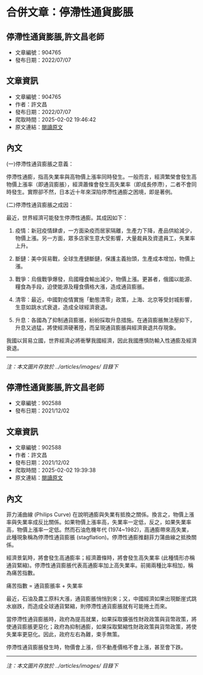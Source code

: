 # 合併文章：停滯性通貨膨脹

## 停滯性通貨膨脹,許文昌老師
- 文章編號：904765
- 發布日期：2022/07/07


## 文章資訊
- 文章編號：904765
- 作者：許文昌
- 發布日期：2022/07/07
- 爬取時間：2025-02-02 19:46:42
- 原文連結：[閱讀原文](https://real-estate.get.com.tw/Columns/detail.aspx?no=904765)

## 內文
(一)停滯性通貨膨脹之意義：

停滯性通膨，指高失業率與高物價上漲率同時發生。一般而言，經濟繁榮會發生高物價上漲率（即通貨膨脹），經濟蕭條會發生高失業率（即成長停滯），二者不會同時發生。實際卻不然，日本近十年來深陷停滯性通膨之困境，即是著例。

(二)停滯性通貨膨脹之成因：

最近，世界經濟可能發生停滯性通膨。其成因如下：

1. 疫情：新冠疫情肆虐，一方面染疫而居家隔離，生產力下降，產品供給減少，物價上漲。另一方面，眾多店家生意大受影響，大量裁員及資遣員工，失業率上升。

2. 斷鏈：美中貿易戰，全球生產鏈斷鏈，保護主義抬頭，生產成本增加，物價上漲。

3. 戰爭：烏俄戰爭爆發，烏國糧食輸出減少，物價上漲。更甚者，俄國以能源、糧食為手段，迫使能源及糧食價格大漲，造成通貨膨脹。

4. 清零：最近，中國對疫情實施「動態清零」政策，上海、北京等受封城影響，生意如跳水式衰退，造成全球經濟衰退。

5. 升息：各國為了抑制通貨膨脹，紛紛採取升息措施。在通貨膨脹無法壓抑下，升息又過猛，將使經濟硬著陸，而呈現通貨膨脹與經濟衰退共存現象。

我國以貿易立國，世界經濟必將衝擊我國經濟，因此我國應慎防輸入性通膨及經濟衰退。

---
*注：本文圖片存放於 ../articles/images/ 目錄下*


## 停滯性通貨膨脹,許文昌老師
- 文章編號：902588
- 發布日期：2021/12/02


## 文章資訊
- 文章編號：902588
- 作者：許文昌
- 發布日期：2021/12/02
- 爬取時間：2025-02-02 19:39:38
- 原文連結：[閱讀原文](https://real-estate.get.com.tw/Columns/detail.aspx?no=902588)

## 內文
菲力浦曲線 (Philips Curve) 在說明通膨與失業有抵換之關係。換言之，物價上漲率與失業率成反比關係。如果物價上漲率高，失業率一定低，反之，如果失業率高，物價上漲率一定低。然而石油危機年代 (1974~1982)，高通膨帶來高失業，此種現象稱為停滯性通貨膨脹 (stagflation)。停滯性通膨推翻菲力蒲曲線之抵換關係。

經濟景氣時，將會發生高通膨率；經濟蕭條時，將會發生高失業率 (此種情形亦稱通貨緊縮)。停滯性通貨膨脹代表高通膨率加上高失業率。前揭兩種比率相加，稱為痛苦指數。

痛苦指數 = 通貨膨脹率 + 失業率

最近，石油及農工原料大漲，通貨膨脹悄悄到來；又，中國經濟如果出現斷崖式跳水崩跌，而造成全球通貨緊縮，則停滯性通貨膨脹就有可能捲土而來。

當停滯性通貨膨脹時，政府為提高就業，如果採取擴張性財政政策與貨幣政策，將使通貨膨脹更惡化；政府為抑制通膨，如果採取緊縮性財政政策與貨幣政策，將使失業率更惡化。因此，政府左右為難，束手無策。

停滯性通貨膨脹發生時，物價會上漲，但不動產價格不會上漲，甚至會下跌。

---
*注：本文圖片存放於 ../articles/images/ 目錄下*

